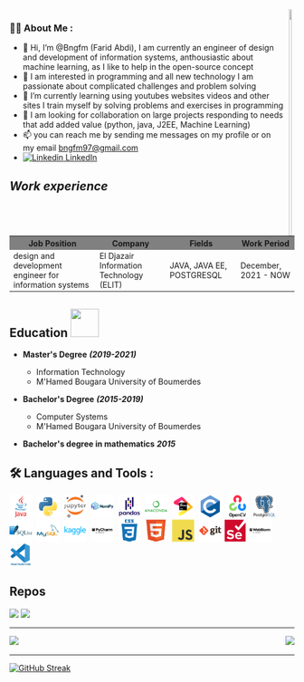 <div style="float : right">
    <img src="https://media.giphy.com/media/dWesBcTLavkZuG35MI/giphy.gif" align="right" width="50%" height="400"/>
  </div>  

  
### :woman_technologist: About Me :

- 👋 Hi, I’m @Bngfm (Farid Abdi), I am currently an engineer of design and development of information systems, anthousiastic about machine learning, as I like to help in the open-source concept  
- 👀 I am interested in programming and all new technology I am passionate about complicated challenges and problem solving
- 🌱 I’m currently learning using youtubes websites videos and other sites I train myself by solving problems and exercises in programming
- 💞️ I am looking for collaboration on large projects responding to needs that add added value (python, java, J2EE, Machine Learning)
- 📫 you can reach me by sending me messages on my profile or on my email bngfm97@gmail.com
- [![Linkedin](https://i.stack.imgur.com/gVE0j.png) LinkedIn](https://www.linkedin.com/in/alfraidbong)
    &nbsp;





<!---
Bngfm/Bngfm is a ✨ special ✨ repository because its `README.md` (this file) appears on your GitHub profile.
You can click the Preview link to take a look at your changes.
--->


## ***Work experience***

<table>
<tr style="background-color:gray;">
  <th> Job Position</th>
  <th> Company</th>
  <th> Fields</th>
  <th> Work Period</th>
</tr>

<tr>
  <td>
    design and development engineer for information systems
  </td>
  
  <td>
    El Djazair Information Technology (ELIT)
  </td>
  
  <td>
    JAVA, JAVA EE, POSTGRESQL
  </td>
  
  <td>
    December, 2021 - NOW
  </td>
</tr>
  
</table>



## Education <img src="https://raw.githubusercontent.com/FortAwesome/Font-Awesome/6.x/svgs/solid/crown.svg" width="50" height="50">
- **Master's Degree** ***(2019-2021)***
  - Information Technology
  - M'Hamed Bougara University of Boumerdes

- **Bachelor's Degree** ***(2015-2019)***
  - Computer Systems
  - M'Hamed Bougara University of Boumerdes

- **Bachelor's degree in mathematics** ***2015***



## :hammer_and_wrench: Languages and Tools :
<div>
  <img src="https://github.com/devicons/devicon/blob/master/icons/java/java-original-wordmark.svg" title="Java" alt="Java" width="40" height="40"/>&nbsp;
  <img src="https://github.com/devicons/devicon/blob/master/icons/python/python-original.svg" title="Python" alt="Python" width="40" height="40"/>&nbsp;
  <img src="https://github.com/devicons/devicon/blob/master/icons/jupyter/jupyter-original-wordmark.svg" title="Jupyter" alt="Jupyter" width="40" height="40"/>&nbsp;
  <img src="https://github.com/devicons/devicon/blob/master/icons/numpy/numpy-original-wordmark.svg" title="Numpy" alt="Numpy" width="40" height="40"/>&nbsp;
  <img src="https://github.com/devicons/devicon/blob/master/icons/pandas/pandas-original-wordmark.svg" title="Pandas" alt="Pandas" width="40" height="40"/>&nbsp;
  <img src="https://github.com/devicons/devicon/blob/master/icons/anaconda/anaconda-original-wordmark.svg" title="Anaconda" alt="Anaconda" width="40" height="40"/>&nbsp;
  <img src="https://github.com/devicons/devicon/blob/master/icons/jetbrains/jetbrains-original.svg" title="Jetbrains" alt="Jetbrains" width="40" height="40"/>&nbsp;
  <img src="https://github.com/devicons/devicon/blob/master/icons/c/c-original.svg" title="C" alt="C" width="40" height="40"/>&nbsp;
  <img src="https://github.com/devicons/devicon/blob/master/icons/opencv/opencv-original-wordmark.svg" title="OpenCV" alt="OpenCV" width="40" height="40"/>&nbsp;
  <img src="https://github.com/devicons/devicon/blob/master/icons/postgresql/postgresql-original-wordmark.svg" title="Postgresql" alt="Postgresql" width="40" height="40"/>&nbsp;
  <img src="https://github.com/devicons/devicon/blob/master/icons/sqlite/sqlite-original-wordmark.svg" title="Sqltite" alt="Sqltite" width="40" height="40"/>&nbsp;
  <img src="https://github.com/devicons/devicon/blob/master/icons/mysql/mysql-original-wordmark.svg" title="Mysql" alt="Mysql" width="40" height="40"/>&nbsp;
  <img src="https://github.com/devicons/devicon/blob/master/icons/kaggle/kaggle-original-wordmark.svg" title="Kaggle" alt="Kaggle" width="40" height="40"/>&nbsp;
  <img src="https://github.com/devicons/devicon/blob/master/icons/pycharm/pycharm-original-wordmark.svg" title="Pycharm" alt="Pycharm" width="40" height="40"/>&nbsp;
  <img src="https://github.com/devicons/devicon/blob/master/icons/css3/css3-plain-wordmark.svg"  title="CSS3" alt="CSS" width="40" height="40"/>&nbsp;
  <img src="https://github.com/devicons/devicon/blob/master/icons/html5/html5-original.svg" title="HTML5" alt="HTML" width="40" height="40"/>&nbsp;
  <img src="https://github.com/devicons/devicon/blob/master/icons/javascript/javascript-original.svg" title="JavaScript" alt="JavaScript" width="40" height="40"/>&nbsp;
  <img src="https://github.com/devicons/devicon/blob/master/icons/git/git-original-wordmark.svg" title="Git" **alt="Git" width="40" height="40"/>
  <img src="https://github.com/devicons/devicon/blob/master/icons/selenium/selenium-original.svg" title="Selenium" **alt="Selenium" width="40" height="40"/>
  <img src="https://github.com/devicons/devicon/blob/master/icons/webstorm/webstorm-original-wordmark.svg" title="webstorm" **alt="webstorm" width="40" height="40"/>
  <img src="https://github.com/devicons/devicon/blob/master/icons/vscode/vscode-original-wordmark.svg" title="vscode" **alt="vscode" width="40" height="40"/>
  
</div>








## Repos
<img src="https://github-readme-stats.vercel.app/api/pin/?username=Bngfm&repo=ES6&theme=dark"/>  
<img src="https://github-readme-stats.vercel.app/api/pin/?username=Bngfm&repo=Flask-App&theme=dark"/>


---

<img src="https://github-readme-stats.vercel.app/api?username=Bngfm&show_icons=true&theme=dark" align="right"/>    
<img src="https://github-readme-stats.vercel.app/api/top-langs?username=Bngfm&theme=dark"/>    


---

[![GitHub Streak](https://github-readme-streak-stats.herokuapp.com/?user=Bngfm&theme=dark)](https://git.io/streak-stats)
